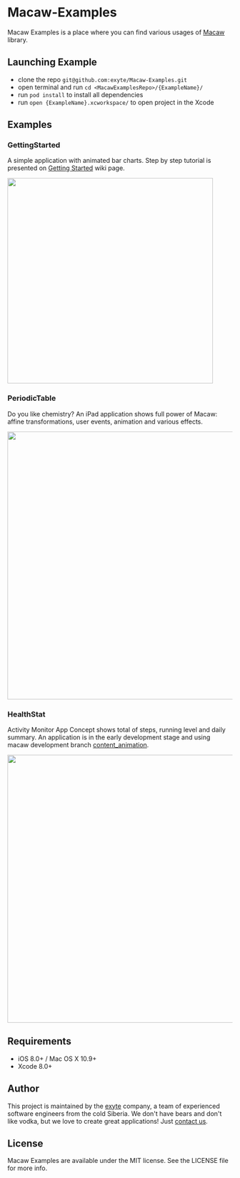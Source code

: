 # Macaw-Examples

Macaw Examples is a place where you can find various usages of [Macaw](https://github.com/exyte/macaw) library.

## Launching Example

* clone the repo `git@github.com:exyte/Macaw-Examples.git`
* open terminal and run `cd <MacawExamplesRepo>/{ExampleName}/`
* run `pod install` to install all dependencies
* run `open {ExampleName}.xcworkspace/` to open project in the Xcode

## Examples

### GettingStarted

A simple application with animated bar charts. Step by step tutorial is presented on [Getting Started](https://github.com/exyte/Macaw/wiki/Getting-started) wiki page.

<img src="https://www.dropbox.com/s/766wpt4tx6bf0ph/howto-animation-1.gif?dl=1" width="460">

### PeriodicTable

Do you like chemistry? An iPad application shows full power of Macaw: affine transformations, user events, animation and various effects.

<img src="https://www.dropbox.com/s/b6lspzzqa80ielk/periodic-ipad.gif?dl=1" width="600">

### HealthStat

Activity Monitor App Concept shows total of steps, running level and daily summary. An application is in the early development stage and using macaw development branch [content_animation](https://github.com/exyte/macaw/tree/content_animation).

<img src="https://www.dropbox.com/s/hyr2j272zxpjt7l/examples-health.png?dl=1" width="600">

## Requirements
* iOS 8.0+ / Mac OS X 10.9+
* Xcode 8.0+

## Author

This project is maintained by the [exyte](http://www.exyte.com) company, a team of experienced software engineers from the cold Siberia. We don't have bears and don't like vodka, but we love to create great applications! Just [contact us](mailto:info@exyte.com).

## License

Macaw Examples are available under the MIT license. See the LICENSE file for more info.

